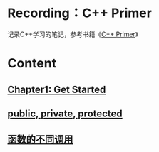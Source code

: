 # Recording：C++ Primer

记录C++学习的笔记，参考书籍《[C++ Primer](https://zh.hk1lib.org/book/1313328/50b0c1)》

# Content

## [Chapter1: Get Started](Chapter1.md)

## [public, private, protected](public,private,protected.md)

## [函数的不同调用](函数的不同调用.md)